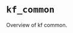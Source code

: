 # `kf_common`

Overview of kf common.

<!-- START doctoc generated TOC please keep comment here to allow auto update -->
<!-- END doctoc generated TOC please keep comment here to allow auto update -->
<!-- agent:readme v1 sha:46a51f319338d544a6cfb6b7491a80695ba1dfde content:b1e491f02e0d -->

